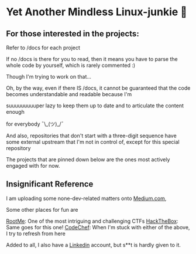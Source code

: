 # Yet Another Mindless Linux-junkie :zany_face:

## For those interested in the projects:

Refer to /docs for each project

If no /docs is there for you to read, then it means you have to parse the whole code by yourself, which is rarely commented :)

Though I'm trying to work on that...

Oh, by the way, even if there IS /docs, it cannot be guaranteed that the code becomes  understandable and readable because I'm

suuuuuuuuuper lazy to keep them up to date and to articulate the content enough

for everybody ¯\\\_(ツ)_/¯

And also, repositories that don't start with a three-digit sequence have some external upstream that I'm not in control of, except for this special repository

The projects that are pinned down below are the ones most actively engaged with for now.


## Insignificant Reference

I am uploading some none-dev-related matters onto [Medium.com](https://medium.com/@seantywork),

Some other places for fun are

[RootMe](https://www.root-me.org/): One of the most intriguing and challenging CTFs
[HackTheBox](https://app.hackthebox.com/): Same goes for this one!
[CodeChef](https://www.codechef.com/): When I'm stuck with either of the above, I try to refresh from here


Added to all, I also have a [Linkedin](https://www.linkedin.com/in/sean-taehoon-yoon/) account, but s**t is hardly given to it.




